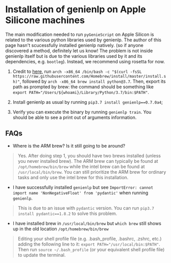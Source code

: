 # Installation of genienlp on Apple Silicone machines

The main modification needed to run `pyGenieScript` on Apple Silicon is related to the various python libraries used by genienlp.
The author of this page hasn't scucessfully installed genienlp natively.
(so if anyone discovered a method, definitely let us know!
The problem is not inside genienlp itself but is due to the various libraries used by it and its dependencies, e.g. `bootleg`).
Instead, we recommend using rosetta for now.

1. Credit to [here](https://stackoverflow.com/a/64883440), run `arch -x86_64 /bin/bash -c "$(curl -fsSL https://raw.githubusercontent.com/Homebrew/install/master/install.sh)"`, followed by `arch -x86_64 brew install python@3.7`. Then, export its path as prompted by brew: the command should be something like `export PATH="/Users/${whoami}/Library/Python/3.7/bin:$PATH"`.

2. Install genienlp as usual by running `pip3.7 install genienlp==0.7.0a4`;

3. Verify you can execute the binary by running `genienlp train`. You should be able to see a print out of arguments information.

## FAQs

- Where is the ARM brew? Is it still going to be around?

> Yes. After doing step 1, you should have two brews installed (unless you never installed brew). The ARM brew can typically be found at `/opt/homebrew/bin/brew` while the intel brew can be found at `/usr/local/bin/brew`. You can still prioritize the ARM brew for ordinary tasks and only use the intel brew for this installation.

- I have successfully installed `genienlp` but see `ImportError: cannot import name 'NonNegativeFloat' from 'pydantic'` when running `genienlp`. 

> This is due to an issue with `pydantic` version. You can run `pip3.7 install pydantic==1.8.2` to solve this problem.

- I have installed brew in `/usr/local/bin/brew` but `which brew` still shows up in the old location `/opt/homebrew/bin/brew`

> Editing your shell profile file (e.g. .bash_profile, .bashrc, .zshrc, etc.) adding the following line to it: `export PATH="/usr/local/bin:$PATH"`. Then run `source ~/.bash_profile` (or your equivalent shell profile file) to update the terminal. 
